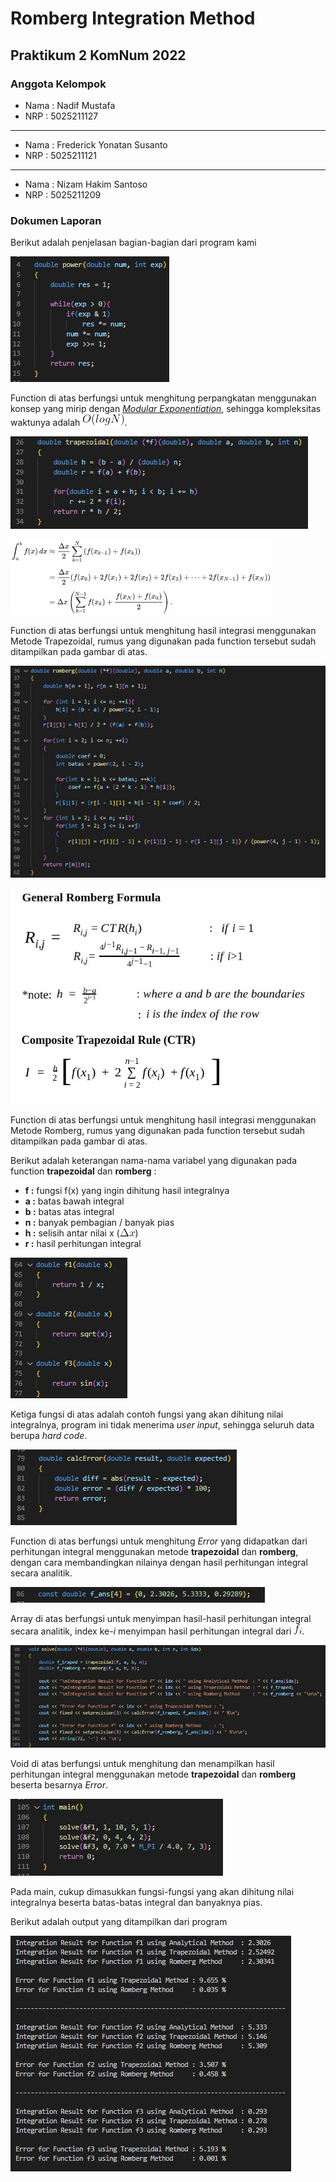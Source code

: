 # Romberg Integration Method

## Praktikum 2 KomNum 2022

### Anggota Kelompok

* Nama : Nadif Mustafa
* NRP : 5025211127

---

* Nama : Frederick Yonatan Susanto
* NRP : 5025211121

---

* Nama : Nizam Hakim Santoso
* NRP : 5025211209

### Dokumen Laporan

Berikut adalah penjelasan bagian-bagian dari program kami

![power](images/func_power.jpeg)

Function di atas berfungsi untuk menghitung perpangkatan menggunakan konsep yang mirip dengan [*Modular Exponentiation*](https://www.geeksforgeeks.org/modular-exponentiation-power-in-modular-arithmetic/), sehingga kompleksitas waktunya adalah ![logN](images/equation_logN.png).

![func_traped](images/func_trapezoidal.jpeg)

![form_traped](images/rumus_trapezoidal.jpeg)

Function di atas berfungsi untuk menghitung hasil integrasi menggunakan Metode Trapezoidal, rumus yang digunakan pada function tersebut sudah ditampilkan pada gambar di atas.

![func_romberg](images/func_romberg.jpeg)

![form_romberg](images/rumus_romberg.jpeg)

Function di atas berfungsi untuk menghitung hasil integrasi menggunakan Metode Romberg, rumus yang digunakan pada function tersebut sudah ditampilkan pada gambar di atas.

Berikut adalah keterangan nama-nama variabel yang digunakan pada function **trapezoidal** dan **romberg** :

* **f :** fungsi f(x) yang ingin dihitung hasil integralnya
* **a :** batas bawah integral
* **b :** batas atas integral
* **n :** banyak pembagian / banyak pias
* **h :** selisih antar nilai x (![dx](images/equation_dx.png))
* **r :** hasil perhitungan integral

![f123](images/func_f.jpeg)

Ketiga fungsi di atas adalah contoh fungsi yang akan dihitung nilai integralnya, program ini tidak menerima *user input*, sehingga seluruh data berupa *hard code*.

![calcError](images/func_calcError.jpeg)

Function di atas berfungsi untuk menghitung *Error* yang didapatkan dari perhitungan integral menggunakan metode **trapezoidal** dan **romberg**, dengan cara membandingkan nilainya dengan hasil perhitungan integral secara analitik.

![f_ans](images/arr_ans.jpeg)

Array di atas berfungsi untuk menyimpan hasil-hasil perhitungan integral secara analitik, index ke-*i* menyimpan hasil perhitungan integral dari ![f_i](images/equation_fi.png).

![solve](images/void_solve.jpeg)

Void di atas berfungsi untuk menghitung dan menampilkan hasil perhitungan integral menggunakan metode **trapezoidal** dan **romberg** beserta besarnya *Error*.

![main](images/main.jpeg)

Pada main, cukup dimasukkan fungsi-fungsi yang akan dihitung nilai integralnya beserta batas-batas integral dan banyaknya pias.

Berikut adalah output yang ditampilkan dari program

![output](images/output.jpeg)
